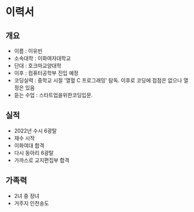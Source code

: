 # 이력서

## 개요
- 이름 : 이유빈
- 소속대학 : 이화여자대학교
- 단대 : 호크마교양대학
- 이후 : 컴퓨터공학부 진입 예정
- 코딩실력 : 중학교 시절 '열혈 C 프로그래밍' 탐독. 이후로 코딩에 접점은 없으나 열정은 있음
- 듣는 수업 : 스타트업을위한코딩입문.

## 실적
- 2022년 수시 6광탈
- 재수 시작
- 이화여대 합격
- 다시 동아리 6광탈
- 가까스로 교지편집부 합격

## 가족력
 - 2녀 중 장녀
 - 거주지 인천송도
